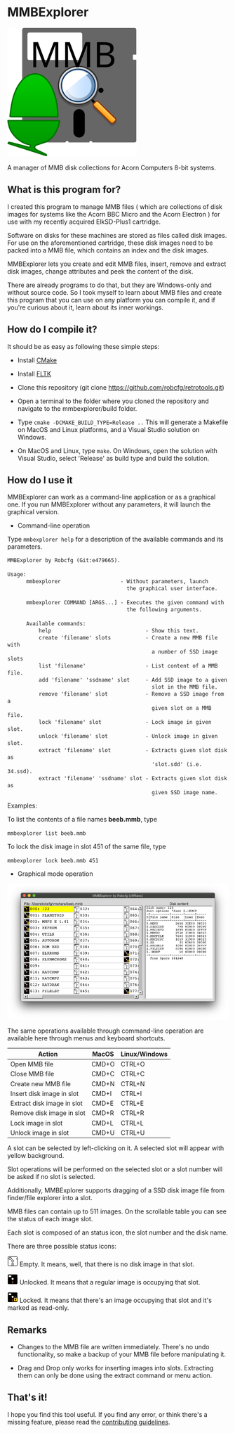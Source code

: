 # MMBExplorer

![MMBExplorer logo](/mmbexplorer/logo/MMBExplorer.svg)

A manager of MMB disk collections for Acorn Computers 8-bit systems.

## What is this program for?

I created this program to manage MMB files ( which are collections of disk images for systems like the Acorn BBC Micro and the Acorn Electron ) for use with my recently acquired ElkSD-Plus1 cartridge.

Software on disks for these machines are stored as files called disk images. For use on the aforementioned cartridge, these disk images need to be packed into a MMB file, which contains an index and the disk images.

MMBExplorer lets you create and edit MMB files, insert, remove and extract disk images, change attributes and peek the content of the disk.

There are already programs to do that, but they are Windows-only and without source code. So I took myself to learn about MMB files and create this program that you can use on any platform you can compile it, and if you're curious about it, learn about its inner workings.

## How do I compile it?

It should be as easy as following these simple steps:

* Install [CMake](https://cmake.org/)

* Install [FLTK](https://www.fltk.org/)

* Clone this repository (git clone https://github.com/robcfg/retrotools.git)

* Open a terminal to the folder where you cloned the repository and navigate to the mmbexplorer/build folder.

* Type `cmake -DCMAKE_BUILD_TYPE=Release ..` This will generate a Makefile on MacOS and Linux platforms, and a Visual Studio solution on Windows.

* On MacOS and Linux, type `make`. On Windows, open the solution with Visual Studio, select 'Release' as build type and build the solution.

## How do I use it

MMBExplorer can work as a command-line application or as a graphical one. If you run MMBExplorer without any parameters, it will launch the graphical version.

* Command-line operation

Type `mmbexplorer help` for a description of the available commands and its parameters.

```
MMBExplorer by Robcfg (Git:e479665).

Usage:
      mmbexplorer                   - Without parameters, launch
                                      the graphical user interface.

      mmbexplorer COMMAND [ARGS...] - Executes the given command with
                                      the following arguments.

      Available commands:
          help                              - Show this text.
          create 'filename' slots           - Create a new MMB file with
                                              a number of SSD image slots
          list 'filename'                   - List content of a MMB file.
          add 'filename' 'ssdname' slot     - Add SSD image to a given
                                              slot in the MMB file.
          remove 'filename' slot            - Remove a SSD image from a
                                              given slot on a MMB file.
          lock 'filename' slot              - Lock image in given slot.
          unlock 'filename' slot            - Unlock image in given slot.
          extract 'filename' slot           - Extracts given slot disk as
                                              'slot.sdd' (i.e. 34.ssd).
          extract 'filename' 'ssdname' slot - Extracts given slot disk as
                                              given SSD image name.
```
                                              
Examples:

To list the contents of a file names **beeb.mmb**, type 
      
`mmbexplorer list beeb.mmb`

To lock the disk image in slot 451 of the same file, type 
      
`mmbexplorer lock beeb.mmb 451`

* Graphical mode operation

![MMBExplorer GUI](/pictures/MMBExplorer_GUI.png)

The same operations available through command-line operation are available here through menus and keyboard shortcuts.

Action | MacOS | Linux/Windows
------ | ----- | -------------
Open MMB file | CMD+O | CTRL+O
Close MMB file | CMD+C | CTRL+C
Create new MMB file | CMD+N | CTRL+N
Insert disk image in slot | CMD+I | CTRL+I
Extract disk image in slot | CMD+E | CTRL+E
Remove disk image in slot | CMD+R | CTRL+R
Lock image in slot | CMD+L | CTRL+L
Unlock image in slot | CMD+U | CTRL+U

A slot can be selected by left-clicking on it. A selected slot will appear with yellow background.

Slot operations will be performed on the selected slot or a slot number will be asked if no slot is selected.

Additionally, MMBExplorer supports dragging of a SSD disk image file from finder/file explorer into a slot.

MMB files can contain up to 511 images. On the scrollable table you can see the status of each image slot.

Each slot is composed of an status icon, the slot number and the disk name.

There are three possible status icons:

![Empty](/mmbexplorer/icons/empty.png) Empty. It means, well, that there is no disk image in that slot.

![Unlocked](/mmbexplorer/icons/unlocked.png) Unlocked. It means that a regular image is occupying that slot.

![Locked](/mmbexplorer/icons/locked.png) Locked. It means that there's an image occupying that slot and it's marked as read-only.

## Remarks

* Changes to the MMB file are written immediately. There's no undo functionality, so make a backup of your MMB file before manipulating it.

* Drag and Drop only works for inserting images into slots. Extracting them can only be done using the extract command or menu action.

## That's it!

I hope you find this tool useful. If you find any error, or think there's a missing feature, please read the [contributing guidelines](/CONTRIBUTING.md).